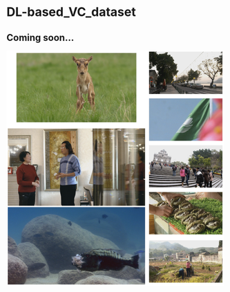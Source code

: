 # DL-based_VC_dataset
## Coming soon...
![](https://github.com/hexiaoyi95/DL-based_VC_dataset/raw/mster/dataset.png)
